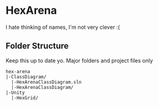 HexArena
=========

I hate thinking of names, I'm not very clever :(

## Folder Structure

Keep this up to date yo. Major folders and project files only

    hex-arena
    |-ClassDiagram/
      |-HexArenaClassDiagram.sln
      |-HexArenaClassDiagram/
    |-Unity
      |-HexGrid/

